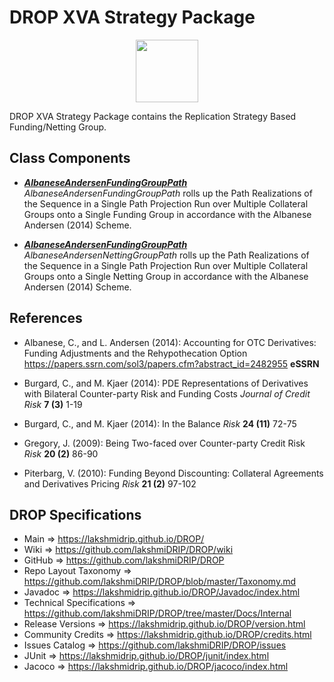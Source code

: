 # DROP XVA Strategy Package

<p align="center"><img src="https://github.com/lakshmiDRIP/DROP/blob/master/DRIP_Logo.gif?raw=true" width="100"></p>

DROP XVA Strategy Package contains the Replication Strategy Based Funding/Netting Group.


## Class Components

 * [***AlbaneseAndersenFundingGroupPath***](https://github.com/lakshmiDRIP/DROP/tree/master/src/main/java/org/drip/xva/strategy/AlbaneseAndersenFundingGroupPath.java)
 <i>AlbaneseAndersenFundingGroupPath</i> rolls up the Path Realizations of the Sequence in a Single Path
 Projection Run over Multiple Collateral Groups onto a Single Funding Group in accordance with the Albanese
 Andersen (2014) Scheme.

 * [***AlbaneseAndersenFundingGroupPath***](https://github.com/lakshmiDRIP/DROP/tree/master/src/main/java/org/drip/xva/strategy/AlbaneseAndersenFundingGroupPath.java)
 <i>AlbaneseAndersenNettingGroupPath</i> rolls up the Path Realizations of the Sequence in a Single Path
 Projection Run over Multiple Collateral Groups onto a Single Netting Group in accordance with the Albanese
 Andersen (2014) Scheme.


## References

 * Albanese, C., and L. Andersen (2014): Accounting for OTC Derivatives: Funding Adjustments and the
 	Rehypothecation Option https://papers.ssrn.com/sol3/papers.cfm?abstract_id=2482955 <b>eSSRN</b>

 * Burgard, C., and M. Kjaer (2014): PDE Representations of Derivatives with Bilateral Counter-party Risk and
 	Funding Costs <i>Journal of Credit Risk</i> <b>7 (3)</b> 1-19

 * Burgard, C., and M. Kjaer (2014): In the Balance <i>Risk</i> <b>24 (11)</b> 72-75

 * Gregory, J. (2009): Being Two-faced over Counter-party Credit Risk <i>Risk</i> <b>20 (2)</b> 86-90

 * Piterbarg, V. (2010): Funding Beyond Discounting: Collateral Agreements and Derivatives Pricing
 	<i>Risk</i> <b>21 (2)</b> 97-102


## DROP Specifications

 * Main                     => https://lakshmidrip.github.io/DROP/
 * Wiki                     => https://github.com/lakshmiDRIP/DROP/wiki
 * GitHub                   => https://github.com/lakshmiDRIP/DROP
 * Repo Layout Taxonomy     => https://github.com/lakshmiDRIP/DROP/blob/master/Taxonomy.md
 * Javadoc                  => https://lakshmidrip.github.io/DROP/Javadoc/index.html
 * Technical Specifications => https://github.com/lakshmiDRIP/DROP/tree/master/Docs/Internal
 * Release Versions         => https://lakshmidrip.github.io/DROP/version.html
 * Community Credits        => https://lakshmidrip.github.io/DROP/credits.html
 * Issues Catalog           => https://github.com/lakshmiDRIP/DROP/issues
 * JUnit                    => https://lakshmidrip.github.io/DROP/junit/index.html
 * Jacoco                   => https://lakshmidrip.github.io/DROP/jacoco/index.html
